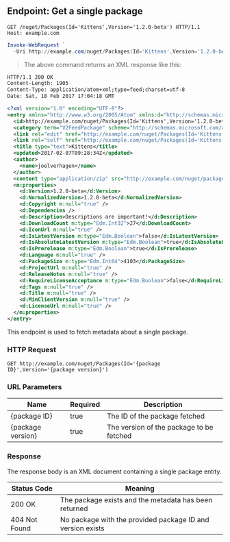 ## Endpoint: Get a single package

```http
GET /nuget/Packages(Id='Kittens',Version='1.2.0-beta') HTTP/1.1
Host: example.com
````

```powershell
Invoke-WebRequest `
  -Uri http://example.com/nuget/Packages(Id='Kittens',Version='1.2.0-beta')
```

> The above command returns an XML response like this:

```xml
HTTP/1.1 200 OK
Content-Length: 1905
Content-Type: application/atom+xml;type=feed;charset=utf-8
Date: Sat, 18 Feb 2017 17:04:18 GMT

<?xml version="1.0" encoding="UTF-8"?>
<entry xmlns="http://www.w3.org/2005/Atom" xmlns:d="http://schemas.microsoft.com/ado/2007/08/dataservices" xmlns:georss="http://www.georss.org/georss" xmlns:gml="http://www.opengis.net/gml" xmlns:m="http://schemas.microsoft.com/ado/2007/08/dataservices/metadata" xml:base="http://example.com/nuget">
  <id>http://example.com/nuget/Packages(Id='Kittens',Version='1.2.0-beta')</id>
  <category term="V2FeedPackage" scheme="http://schemas.microsoft.com/ado/2007/08/dataservices/scheme" />
  <link rel="edit" href="http://example.com/nuget/Packages(Id='Kittens',Version='1.2.0-beta')" />
  <link rel="self" href="http://example.com/nuget/Packages(Id='Kittens',Version='1.2.0-beta')" />
  <title type="text">Kittens</title>
  <updated>2017-02-07T09:28:34Z</updated>
  <author>
    <name>joelverhagen</name>
  </author>
  <content type="application/zip" src="http://example.com/nuget/package/Kittens/1.2.0-beta" />
  <m:properties>
    <d:Version>1.2.0-beta</d:Version>
    <d:NormalizedVersion>1.2.0-beta</d:NormalizedVersion>
    <d:Copyright m:null="true" />
    <d:Dependencies />
    <d:Description>Descriptions are important!</d:Description>
    <d:DownloadCount m:type="Edm.Int32">27</d:DownloadCount>
    <d:IconUrl m:null="true" />
    <d:IsLatestVersion m:type="Edm.Boolean">false</d:IsLatestVersion>
    <d:IsAbsoluteLatestVersion m:type="Edm.Boolean">true</d:IsAbsoluteLatestVersion>
    <d:IsPrerelease m:type="Edm.Boolean">true</d:IsPrerelease>
    <d:Language m:null="true" />
    <d:PackageSize m:type="Edm.Int64">4103</d:PackageSize>
    <d:ProjectUrl m:null="true" />
    <d:ReleaseNotes m:null="true" />
    <d:RequireLicenseAcceptance m:type="Edm.Boolean">false</d:RequireLicenseAcceptance>
    <d:Tags m:null="true" />
    <d:Title m:null="true" />
    <d:MinClientVersion m:null="true" />
    <d:LicenseUrl m:null="true" />
  </m:properties>
</entry>
```

This endpoint is used to fetch metadata about a single package.

### HTTP Request

`GET http://example.com/nuget/Packages(Id='{package ID}',Version='{package version}')`

### URL Parameters

Name              | Required | Description
----------------- | -------- | -----------
{package ID}      | true     | The ID of the package fetched
{package version} | true     | The version of the package to be fetched

### Response

The response body is an XML document containing a single package entity.

Status Code   | Meaning
--------------| -------
200 OK        | The package exists and the metadata has been returned
404 Not Found | No package with the provided package ID and version exists
